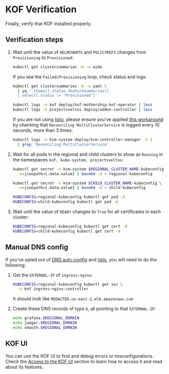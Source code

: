# KOF Verification

Finally, verify that KOF installed properly.

## Verification steps

1. Wait until the value of `HELMCHARTS` and `POLICYREFS`
    changes from `Provisioning` to `Provisioned`:
    ```bash
    kubectl get clustersummaries -A -o wide
    ```
    If you see the `Failed/Provisioning` loop, check status and logs:
    ```bash
    kubectl get clustersummaries -A -o yaml \
      | yq '.items[].status.featureSummaries[]
      | select(.status != "Provisioned")'

    kubectl logs -n kof deploy/kof-mothership-kof-operator | less
    kubectl logs -n projectsveltos deploy/addon-controller | less
    ```

    If you are not using [Istio](kof-install.md#istio),
    please ensure you've applied [this workaround](kof-upgrade.md/#upgrade-to-v130)
    by checking that `Reconciling MultiClusterService` is logged every 10 seconds, more than 3 times:
    ```bash
    kubectl logs -n kcm-system deploy/kcm-controller-manager -f \
      | grep 'Reconciling MultiClusterService'
    ```

2. Wait for all pods in the regional and child clusters to show as `Running`
    in the namespaces `kof, kube-system, projectsveltos`:
    ```bash
    kubectl get secret -n kcm-system $REGIONAL_CLUSTER_NAME-kubeconfig \
      -o=jsonpath={.data.value} | base64 -d > regional-kubeconfig

    kubectl get secret -n kcm-system $CHILD_CLUSTER_NAME-kubeconfig \
      -o=jsonpath={.data.value} | base64 -d > child-kubeconfig

    KUBECONFIG=regional-kubeconfig kubectl get pod -A
    KUBECONFIG=child-kubeconfig kubectl get pod -A
    ```

3. Wait until the value of `READY` changes to `True`
    for all certificates in each cluster:
    ```bash
    KUBECONFIG=regional-kubeconfig kubectl get cert -A
    KUBECONFIG=child-kubeconfig kubectl get cert -A
    ```

## Manual DNS config

If you've opted out of [DNS auto-config](./kof-install.md#dns-auto-config)
and [Istio](./kof-install.md#istio), you will need to do the following:

1. Get the `EXTERNAL-IP` of `ingress-nginx`:
    ```bash
    KUBECONFIG=regional-kubeconfig kubectl get svc \
      -n kof ingress-nginx-controller
    ```
    It should look like `REDACTED.us-east-2.elb.amazonaws.com`

2. Create these DNS records of type `A`, all pointing to that `EXTERNAL-IP`:
    ```bash
    echo grafana.$REGIONAL_DOMAIN
    echo jaeger.$REGIONAL_DOMAIN
    echo vmauth.$REGIONAL_DOMAIN
    ```

## KOF UI

You can use the KOF UI to find and debug errors or misconfigurations. Check the [Access to the KOF UI](kof-using.md#access-to-the-kof-ui) section to learn how to access it and read about its features.
